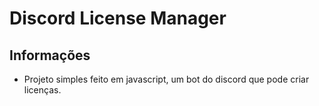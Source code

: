 # Discord License Manager



## Informações
* Projeto simples feito em javascript, um bot do discord que pode criar licenças.


